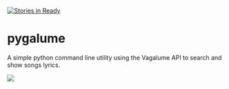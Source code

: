 [![Stories in Ready](https://badge.waffle.io/indacode/pygalume.svg?label=ready&title=Ready)](http://waffle.io/indacode/pygalume)
# pygalume
A simple python command line utility using the Vagalume API to search and show songs lyrics.


![](http://i.imgur.com/q4S2vw8.jpg)
